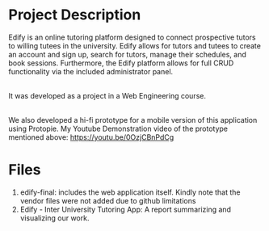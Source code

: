# Project Description
Edify is an online tutoring platform designed to connect prospective tutors to willing tutees in the university. Edify allows for tutors and tutees to create an account and sign up, search for tutors, manage their schedules, and book sessions. Furthermore, the Edify platform allows for full CRUD functionality via the included administrator panel. <br><br>

It was developed as a project in a Web Engineering course. <br><br>

We also developed a hi-fi prototype for a mobile version of this application using Protopie.
My Youtube Demonstration video of the prototype mentioned above: https://youtu.be/0OzjCBnPdCg

# Files
1. edify-final: includes the web application itself. Kindly note that the vendor files were not added due to github limitations
2. Edify - Inter University Tutoring App: A report summarizing and visualizing our work.
